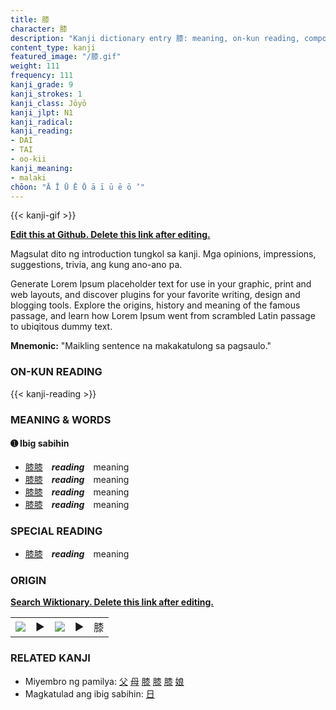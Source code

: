 ```yaml
---
title: 膝
character: 膝
description: "Kanji dictionary entry 膝: meaning, on-kun reading, compounds, origin, related kanji"
content_type: kanji
featured_image: "/膝.gif"
weight: 111
frequency: 111
kanji_grade: 9
kanji_strokes: 1
kanji_class: Jōyō
kanji_jlpt: N1
kanji_radical: 
kanji_reading: 
- DAI
- TAI
- oo-kii
kanji_meaning:
- malaki
chōon: "Ā Ī Ū Ē Ō ā ī ū ē ō ’"
---
```

[//]: # (Don't edit the line below. Kanji animated GIF code is automatically generated.)
{{< kanji-gif >}}

[//]: # (Edit below this line.)

**[Edit this at Github. Delete this link after editing.](https://github.com/tim0g/tim/tree/main/content/kanji/膝/index.md)**

Magsulat dito ng introduction tungkol sa kanji. Mga opinions, impressions, suggestions, trivia, ang kung ano-ano pa.

Generate Lorem Ipsum placeholder text for use in your graphic, print and web layouts, and discover plugins for your favorite writing, design and blogging tools. Explore the origins, history and meaning of the famous passage, and learn how Lorem Ipsum went from scrambled Latin passage to ubiqitous dummy text.
 
**Mnemonic:** "Maikling sentence na makakatulong sa pagsaulo."

### ON-KUN READING

[//]: # (Don't edit the line below. ON-KUN READING code is automatically generated.)
{{< kanji-reading >}}

### MEANING & WORDS

#### ➊ **Ibig sabihin**
  - [膝](../膝)[膝](../膝)　***reading***　meaning
  - [膝](../膝)[膝](../膝)　***reading***　meaning
  - [膝](../膝)[膝](../膝)　***reading***　meaning
  - [膝](../膝)[膝](../膝)　***reading***　meaning

### SPECIAL READING
  - [膝](../膝)[膝](../膝)　***reading***　meaning

### ORIGIN

**[Search Wiktionary. Delete this link after editing.](https://wiktionary.org/wiki/膝)**
<table class="kanji-table"><tr><td>
<img src="60px-膝-bronze.svg.png">
</td><td>▶</td><td>
<img src="60px-膝-oracle.svg.png">
</td><td>▶</td>
<td class="kanji-origin">膝</td>
</tr></table>

### RELATED KANJI
- Miyembro ng pamilya: [父](../父) [母](../母) [膝](../膝) [膝](../膝) [膝](../膝) [娘](../娘)
- Magkatulad ang ibig sabihin: [日](../日)
